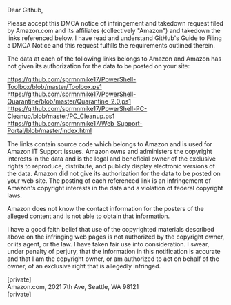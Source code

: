 Dear Github,  

Please accept this DMCA notice of infringement and takedown request filed by Amazon.com and its affiliates (collectively "Amazon") and takedown the links referenced below. I have read and understand GitHub's Guide to Filing a DMCA Notice and this request fulfills the requirements outlined therein.  

The data at each of the following links belongs to Amazon and Amazon has not given its authorization for the data to be posted on your site:  

https://github.com/sprmnmike17/PowerShell-Toolbox/blob/master/Toolbox.ps1  
https://github.com/sprmnmike17/PowerShell-Quarantine/blob/master/Quarantine_2.0.ps1  
https://github.com/sprmnmike17/PowerShell-PC-Cleanup/blob/master/PC_Cleanup.ps1  
https://github.com/sprmnmike17/Web_Support-Portal/blob/master/index.html  

The links contain source code which belongs to Amazon and is used for Amazon IT Support issues. Amazon owns and administers the copyright interests in the data and is the legal and beneficial owner of the exclusive rights to reproduce, distribute, and publicly display electronic versions of the data. Amazon did not give its authorization for the data to be posted on your web site. The posting of each referenced link is an infringement of Amazon's copyright interests in the data and a violation of federal copyright laws.  

Amazon does not know the contact information for the posters of the alleged content and is not able to obtain that information.  

I have a good faith belief that use of the copyrighted materials described above on the infringing web pages is not authorized by the copyright owner, or its agent, or the law. I have taken fair use into consideration. I swear, under penalty of perjury, that the information in this notification is accurate and that I am the copyright owner, or am authorized to act on behalf of the owner, of an exclusive right that is allegedly infringed.  

[private]  
Amazon.com, 2021 7th Ave, Seattle, WA 98121  
[private]  
